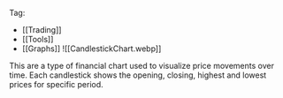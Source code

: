 Tag:
- [[Trading]]
- [[Tools]]
- [[Graphs]]
![[CandlestickChart.webp]]

This are a type of financial chart used to visualize price movements over time. Each candlestick shows the opening, closing, highest and lowest prices for specific period.